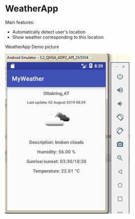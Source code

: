 # WeatherApp
Main features: 
- Automatically detect user's location 
- Show weather corresponding to this location 

WeatherApp Demo picture 

![](weather_app.png)
